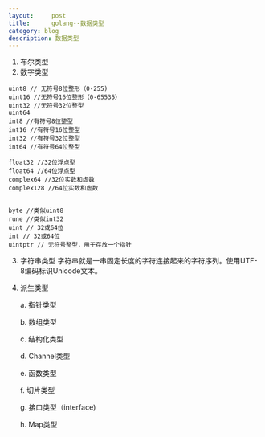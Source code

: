 ```yaml
---
layout:		post
title:      golang--数据类型 
category: blog
description: 数据类型
---
```


1. 布尔类型
2. 数字类型
```
uint8 // 无符号8位整形（0-255)
uint16 //无符号16位整形（0-65535）
uint32 //无符号32位整型
uint64
int8 //有符号8位整型
int16 //有符号16位整型
int32 //有符号32位整型
int64 //有符号64位整型

float32 //32位浮点型
float64 //64位浮点型
complex64 //32位实数和虚数
complex128 //64位实数和虚数


byte //类似uint8
rune //类似int32
uint // 32或64位
int // 32或64位
uintptr // 无符号整型，用于存放一个指针
```
3. 字符串类型
字符串就是一串固定长度的字符连接起来的字符序列。使用UTF-8编码标识Unicode文本。

4. 派生类型

    a. 指针类型

    b. 数组类型

    c. 结构化类型

    d. Channel类型

    e. 函数类型

    f. 切片类型

    g. 接口类型（interface)

    h. Map类型





